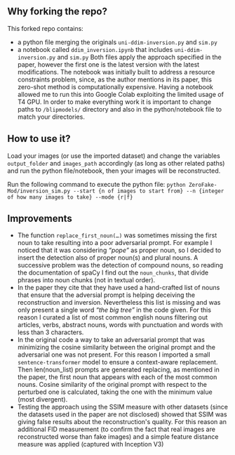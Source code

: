 ## Why forking the repo?
This forked repo contains:
- a python file merging the originals `uni-ddim-inversion.py` and `sim.py`
- a notebook called `ddim_inversion.ipynb` that includes `uni-ddim-inversion.py` and `sim.py`
Both files apply the approach specified in the paper, however the first one is the latest version with the latest modifications. The notebook was initially built to address a resource constraints problem, since, as the author mentions in its paper, this zero-shot method is computationally expensive. Having a notebook allowed me to run this into Google Colab exploiting the limited usage of T4 GPU.
In order to make everything work it is important to change paths to `/blipmodels/` directory and also in the python/notebook file to match your directories.

## How to use it?
Load your images (or use the imported dataset) and change the variables `output_folder` and `images_path` accordingly (as long as other related paths) and run the python file/notebook, then your images will be reconstructed. 

Run the following command to execute the python file: `python ZeroFake-Mod/inversion_sim.py --start {n of images to start from} --n {integer of how many images to take} --mode {r|f}`

## Improvements
- The function `replace_first_noun(…)` was sometimes missing the first noun to take resulting into a poor adversarial prompt. For example I noticed that it was considering *“pope”* as proper noun, so I decided to insert the detection also of proper noun(s) and plural nouns. A successive problem was the detection of compound nouns, so reading the documentation of spaCy I find out the `noun_chunks`, that divide phrases into noun chunks (not in textual order).
- In the paper they cite that they have used a hand-crafted list of nouns that ensure that the adversial prompt is helping deceiving the reconstruction and inversion. Nevertheless this list is missing and was only present a single word *“the big tree”* in the code given. For this reason I curated a list of most common english nouns filtering out articles, verbs, abstract nouns, words with punctuation and words with less than 3 characters.
- In the original code a way to take an adversarial prompt that was minimizing the cosine similarity between the original prompt and the adversarial one was not present. For this reason I imported a small `sentence-transformer` model to ensure a context-aware replacement. Then len(noun_list) prompts are generated replacing, as mentioned in the paper, the first noun that appears with each of the most common nouns. Cosine similarity of the original prompt with respect to the perturbed one is calculated, taking the one with the minimum value (most divergent).
- Testing the approach using the SSIM measure with other datasets (since the datasets used in the paper are not disclosed) showed that SSIM was giving false results about the reconstruction's quality. For this reason an additional FID measurement (to confirm the fact that real images are reconstructed worse than fake images) and a simple feature distance measure was applied (captured with Inception V3)





